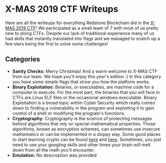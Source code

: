

# X-MAS 2019 CTF Writeups

Here are all the writeups for everything Redstone Blockchain did in the [X-MAS
2019 CTF][1]! We participated as a small team of 7 with most of us pretty new to
doing CTFs. Despite our lack of traditional experience many of us had skills
that instantly translated into flags and we managed to snatch up a few stars
being the first to solve some challenges!

## Categories

* **Sanity Checks:** Merry Christmas! And a warm welcome to X-MAS CTF from our
  team. We hope you'll enjoy this year's edition :) In this category you have
  some simple flags that show you how the platform works.
* **Binary Exploitation:** Binaries, or executables, are machine code for a
  computer to execute. For the most part, the binaries that you will face in
  CTFs are Linux ELF files or the occasional windows executable. Binary
  Exploitation is a broad topic within Cyber Security which really comes down to
  finding a vulnerability in the program and exploiting it to gain control of a
  shell or modifying the program's functions.
* **Cryptography:** Cryptography is the science of protecting messages behind
  algorithms that rely on special mathematical properties. Those algorithms,
  known as encryption schemes, can sometimes use insecure mathematics or can be
  implemented in a sloppy way. Some good places to start learning crypto can be
  found [here][2] and [here][3]. Sometimes, you just need to use your googling
  skills and other times your brain will melt down from all the math you'll
  encounter.
* **Emulation:** No descroption was provided


[1]: https://ctftime.org/event/926
[2]: https://www.coursera.org/learn/crypto
[3]: https://crypto.stackexchange.com/
